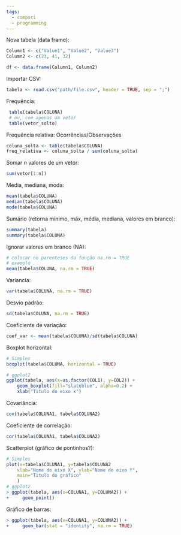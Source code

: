 ```yaml
---
tags:
  - compsci
  - programming
---
```

Nova tabela (data frame):
```R
Column1 <- c("Value1", "Value2", "Value3")
Column2 <- c(23, 41, 32)

df <- data.frame(Column1, Column2)
```

Importar CSV:
```R
tabela <- read.csv("path/file.csv", header = TRUE, sep = ";")
```

Frequência: 
```R
 table(tabela$COLUNA)
 # ou, com apenas um vetor
 table(vetor_solto)
```

Frequência relativa: Ocorrências/Observações

```R
coluna_solta <- table(tabela$COLUNA)
freq_relativa <- coluna_solta / sum(coluna_solta)
```

Somar _n_ valores de um vetor:
```R
sum(vetor[1:n])
```


Média, mediana, moda:
```R
mean(tabela$COLUNA)
median(tabela$COLUNA)
mode(tabela$COLUNA)
```

Sumário (retorna mínimo, máx, média, mediana, valores em branco):
```R
summary(tabela)
summary(tabela$COLUNA)
```

Ignorar valores em branco (NA):
```R
# colocar no parenteses da função na.rm = TRUE
# exemplo
mean(tabela$COLUNA, na.rm = TRUE)
```

Variancia:
```R
var(tabela$COLUNA, na.rm = TRUE)
```

Desvio padrão:

```R
sd(tabela$COLUNA, na.rm = TRUE)
```

Coeficiente de variação:
```R
coef_var <- mean(tabela$COLUNA)/sd(tabela$COLUNA)
```

Boxplot horizontal:
```R
# Simples
boxplot(tabela$COLUNA, horizontal = TRUE)

# ggplot2
ggplot(tabela, aes(x=as.factor(COL1), y=COL2)) + 
    geom_boxplot(fill="slateblue", alpha=0.2) + 
    xlab("Titulo do eixo x")
```

Covariância:
```R
cov(tabela$COLUNA1, tabela$COLUNA2)
```

Coeficiente de correlação:
```R
cor(tabela$COLUNA1, tabela$COLUNA2)
```

Scatterplot (gráfico de pontinhos?):
```R
# Simples
plot(x=tabela$COLUNA1, y=tabela$COLUNA2
	xlab="Nome do eixo X", ylab="Nome do eixo Y",
	main="Titulo do gráfico"
	)
# ggplot2
> ggplot(tabela, aes(x=COLUNA1, y=COLUNA2)) + 
+     geom_point()
```

Gráfico de barras:
```R
> ggplot(tabela, aes(x=COLUNA1, y=COLUNA2)) + 
+     geom_bar(stat = "identity", na.rm = TRUE)
```

